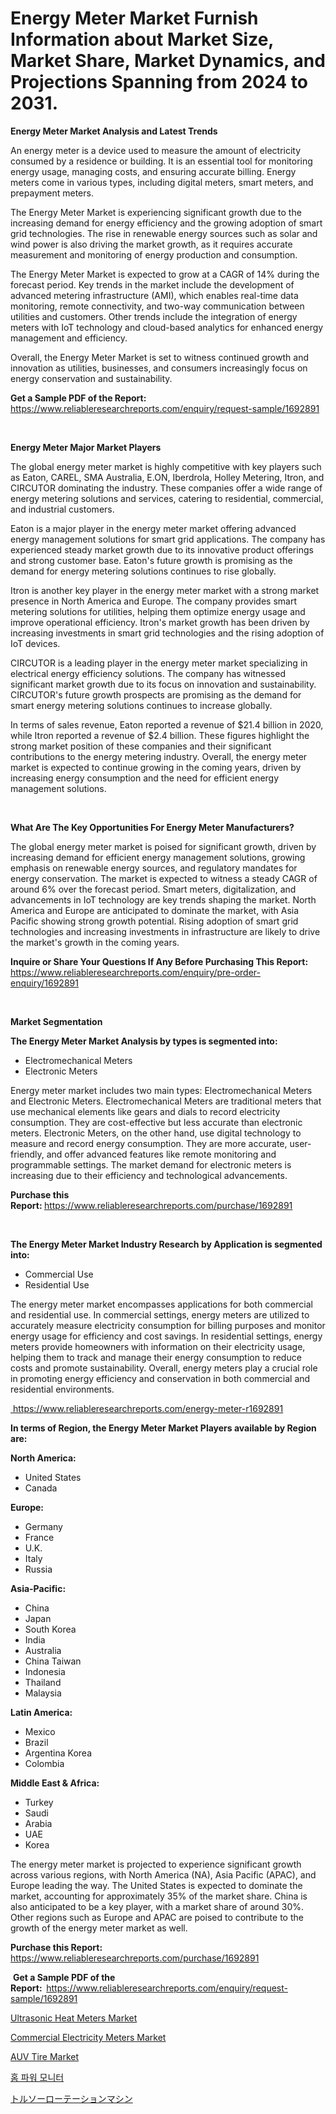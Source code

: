 <p><h1>Energy Meter Market Furnish Information about Market Size, Market Share, Market Dynamics, and Projections Spanning from 2024 to 2031.</h1></p><p><strong>Energy Meter Market Analysis and Latest Trends</strong></p>
<p><p>An energy meter is a device used to measure the amount of electricity consumed by a residence or building. It is an essential tool for monitoring energy usage, managing costs, and ensuring accurate billing. Energy meters come in various types, including digital meters, smart meters, and prepayment meters.</p><p>The Energy Meter Market is experiencing significant growth due to the increasing demand for energy efficiency and the growing adoption of smart grid technologies. The rise in renewable energy sources such as solar and wind power is also driving the market growth, as it requires accurate measurement and monitoring of energy production and consumption.</p><p>The Energy Meter Market is expected to grow at a CAGR of 14% during the forecast period. Key trends in the market include the development of advanced metering infrastructure (AMI), which enables real-time data monitoring, remote connectivity, and two-way communication between utilities and customers. Other trends include the integration of energy meters with IoT technology and cloud-based analytics for enhanced energy management and efficiency.</p><p>Overall, the Energy Meter Market is set to witness continued growth and innovation as utilities, businesses, and consumers increasingly focus on energy conservation and sustainability.</p></p>
<p><strong>Get a Sample PDF of the Report:&nbsp;</strong> <a href="https://www.reliableresearchreports.com/enquiry/request-sample/1692891">https://www.reliableresearchreports.com/enquiry/request-sample/1692891</a></p>
<p>&nbsp;</p>
<p><strong>Energy Meter Major Market Players</strong></p>
<p><p>The global energy meter market is highly competitive with key players such as Eaton, CAREL, SMA Australia, E.ON, Iberdrola, Holley Metering, Itron, and CIRCUTOR dominating the industry. These companies offer a wide range of energy metering solutions and services, catering to residential, commercial, and industrial customers.</p><p>Eaton is a major player in the energy meter market offering advanced energy management solutions for smart grid applications. The company has experienced steady market growth due to its innovative product offerings and strong customer base. Eaton's future growth is promising as the demand for energy metering solutions continues to rise globally.</p><p>Itron is another key player in the energy meter market with a strong market presence in North America and Europe. The company provides smart metering solutions for utilities, helping them optimize energy usage and improve operational efficiency. Itron's market growth has been driven by increasing investments in smart grid technologies and the rising adoption of IoT devices. </p><p>CIRCUTOR is a leading player in the energy meter market specializing in electrical energy efficiency solutions. The company has witnessed significant market growth due to its focus on innovation and sustainability. CIRCUTOR's future growth prospects are promising as the demand for smart energy metering solutions continues to increase globally.</p><p>In terms of sales revenue, Eaton reported a revenue of $21.4 billion in 2020, while Itron reported a revenue of $2.4 billion. These figures highlight the strong market position of these companies and their significant contributions to the energy metering industry. Overall, the energy meter market is expected to continue growing in the coming years, driven by increasing energy consumption and the need for efficient energy management solutions.</p></p>
<p>&nbsp;</p>
<p><strong>What Are The Key Opportunities For Energy Meter Manufacturers?</strong></p>
<p><p>The global energy meter market is poised for significant growth, driven by increasing demand for efficient energy management solutions, growing emphasis on renewable energy sources, and regulatory mandates for energy conservation. The market is expected to witness a steady CAGR of around 6% over the forecast period. Smart meters, digitalization, and advancements in IoT technology are key trends shaping the market. North America and Europe are anticipated to dominate the market, with Asia Pacific showing strong growth potential. Rising adoption of smart grid technologies and increasing investments in infrastructure are likely to drive the market's growth in the coming years.</p></p>
<p><strong>Inquire or Share Your Questions If Any Before Purchasing This Report:</strong> <a href="https://www.reliableresearchreports.com/enquiry/pre-order-enquiry/1692891">https://www.reliableresearchreports.com/enquiry/pre-order-enquiry/1692891</a></p>
<p>&nbsp;</p>
<p><strong>Market Segmentation</strong></p>
<p><strong>The Energy Meter Market Analysis by types is segmented into:</strong></p>
<p><ul><li>Electromechanical Meters</li><li>Electronic Meters</li></ul></p>
<p><p>Energy meter market includes two main types: Electromechanical Meters and Electronic Meters. Electromechanical Meters are traditional meters that use mechanical elements like gears and dials to record electricity consumption. They are cost-effective but less accurate than electronic meters. Electronic Meters, on the other hand, use digital technology to measure and record energy consumption. They are more accurate, user-friendly, and offer advanced features like remote monitoring and programmable settings. The market demand for electronic meters is increasing due to their efficiency and technological advancements.</p></p>
<p><strong>Purchase this Report:&nbsp;</strong><a href="https://www.reliableresearchreports.com/purchase/1692891">https://www.reliableresearchreports.com/purchase/1692891</a></p>
<p>&nbsp;</p>
<p><strong>The Energy Meter Market Industry Research by Application is segmented into:</strong></p>
<p><ul><li>Commercial Use</li><li>Residential Use</li></ul></p>
<p><p>The energy meter market encompasses applications for both commercial and residential use. In commercial settings, energy meters are utilized to accurately measure electricity consumption for billing purposes and monitor energy usage for efficiency and cost savings. In residential settings, energy meters provide homeowners with information on their electricity usage, helping them to track and manage their energy consumption to reduce costs and promote sustainability. Overall, energy meters play a crucial role in promoting energy efficiency and conservation in both commercial and residential environments.</p></p>
<p><a href="https://www.reliableresearchreports.com/energy-meter-r1692891">&nbsp;https://www.reliableresearchreports.com/energy-meter-r1692891</a></p>
<p><strong>In terms of Region, the Energy Meter Market Players available by Region are:</strong></p>
<p>
    <p> <strong> North America: </strong>
        <ul>
            <li>United States</li>
            <li>Canada</li>
        </ul>
        </p> 
    <p> <strong> Europe: </strong>
        <ul>
            <li>Germany</li>
            <li>France</li>
            <li>U.K.</li>
            <li>Italy</li>
            <li>Russia</li>
        </ul>
        </p> 
    <p> <strong> Asia-Pacific: </strong>
        <ul>
            <li>China</li>
            <li>Japan</li>
            <li>South Korea</li>
            <li>India</li>
            <li>Australia</li>
            <li>China Taiwan</li>
            <li>Indonesia</li>
            <li>Thailand</li>
            <li>Malaysia</li>
        </ul>
        </p> 
    <p> <strong> Latin America: </strong>
        <ul>
            <li>Mexico</li>
            <li>Brazil</li>
            <li>Argentina Korea</li>
            <li>Colombia</li>
        </ul>
        </p> 
    <p> <strong> Middle East & Africa: </strong>
        <ul>
            <li>Turkey</li>
            <li>Saudi</li>
            <li>Arabia</li>
            <li>UAE</li>
            <li>Korea</li>
        </ul>
    </p>
    </p>
<p><p>The energy meter market is projected to experience significant growth across various regions, with North America (NA), Asia Pacific (APAC), and Europe leading the way. The United States is expected to dominate the market, accounting for approximately 35% of the market share. China is also anticipated to be a key player, with a market share of around 30%. Other regions such as Europe and APAC are poised to contribute to the growth of the energy meter market as well.</p></p>
<p><strong>Purchase this Report: </strong><a href="https://www.reliableresearchreports.com/purchase/1692891">https://www.reliableresearchreports.com/purchase/1692891</a></p>
<p>&nbsp;<strong>Get a Sample PDF of the Report:&nbsp;&nbsp;</strong><a href="https://www.reliableresearchreports.com/enquiry/request-sample/1692891">https://www.reliableresearchreports.com/enquiry/request-sample/1692891</a></p>
<p><strong></strong></p>
<p><p><a href="https://github.com/wwwkeltoum/Market-Research-Report-List-2/blob/main/ultrasonic-heat-meters-market.md">Ultrasonic Heat Meters Market</a></p><p><a href="https://github.com/gamblestampleyjenny50m5sl6/Market-Research-Report-List-2/blob/main/commercial-electricity-meters-market.md">Commercial Electricity Meters Market</a></p><p><a href="https://www.linkedin.com/pulse/auv-tire-market-research-report-reveals-latest-trends-opportunities-p7fae?trackingId=TclZYqNfgwCDZpD4JdV7zQ%3D%3D">AUV Tire Market</a></p><p><a href="https://medium.com/@jenniferstanley2022/%EC%A7%91%EC%97%90%EC%84%9C-%EC%82%AC%EC%9A%A9%ED%95%98%EB%8A%94-%EC%A0%84%EB%A0%A5-%EB%AA%A8%EB%8B%88%ED%84%B0%EC%9D%98-%EC%8B%9C%EC%9E%A5-%EC%A0%84%EB%A7%9D-%EC%82%B0%EC%97%85-%EA%B0%9C%EC%9A%94-%EB%B0%8F-%EC%98%88%EC%B8%A1-2024%EB%85%84%EB%B6%80%ED%84%B0-2031%EB%85%84%EA%B9%8C%EC%A7%80-f9e75707011a">홈 파워 모니터</a></p><p><a href="https://medium.com/@matteills7854/%E8%83%B4%E4%BD%93%E5%9B%9E%E8%BB%A2%E6%A9%9F%E5%B8%82%E5%A0%B4%E3%82%A4%E3%83%B3%E3%82%B5%E3%82%A4%E3%83%88-%E5%B8%82%E5%A0%B4%E5%8B%95%E5%90%91-%E6%88%90%E9%95%B7-2024%E5%B9%B4%E3%81%8B%E3%82%892031%E5%B9%B4%E3%81%AE%E4%BA%88%E6%B8%AC-e9ad6f29f41e">トルソーローテーションマシン</a></p></p>